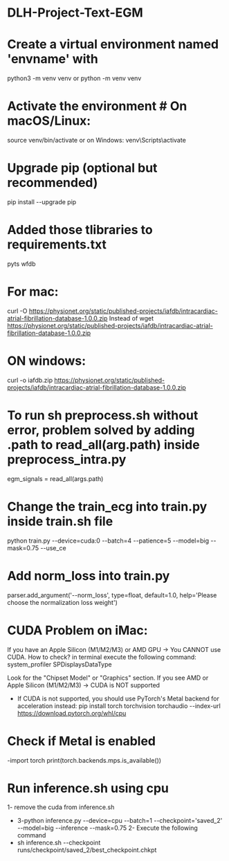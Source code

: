 # DLH-Project-Text-EGM
# Create a virtual environment named 'envname' with 
 python3 -m venv venv
 or
 python -m venv venv

# Activate the environment # On macOS/Linux: 
source venv/bin/activate
or 
on Windows: venv\Scripts\activate

# Upgrade pip (optional but recommended) 
pip install --upgrade pip

# Added those tlibraries to requirements.txt
pyts
wfdb

# For mac: 
curl -O https://physionet.org/static/published-projects/iafdb/intracardiac-atrial-fibrillation-database-1.0.0.zip
Instead of
wget https://physionet.org/static/published-projects/iafdb/intracardiac-atrial-fibrillation-database-1.0.0.zip


# ON windows:
curl -o iafdb.zip https://physionet.org/static/published-projects/iafdb/intracardiac-atrial-fibrillation-database-1.0.0.zip

# To run sh preprocess.sh without error, problem solved by adding .path to read_all(arg.path) inside preprocess_intra.py
egm_signals = read_all(args.path)

# Change the train_ecg into train.py inside train.sh file
python train.py --device=cuda:0 --batch=4 --patience=5 --model=big --mask=0.75 --use_ce

# Add norm_loss into train.py
parser.add_argument('--norm_loss', type=float, default=1.0, help='Please choose the normalization loss weight')

# CUDA Problem on iMac: 
If you have an Apple Silicon (M1/M2/M3) or AMD GPU → You CANNOT use CUDA.
How to check?
in terminal execute the following command:
system_profiler SPDisplaysDataType

Look for the "Chipset Model" or "Graphics" section.
If you see AMD or Apple Silicon (M1/M2/M3) → CUDA is NOT supported
- If CUDA is not supported, you should use PyTorch's Metal backend for acceleration instead:
pip install torch torchvision torchaudio --index-url https://download.pytorch.org/whl/cpu
# Check if Metal is enabled
-import torch
print(torch.backends.mps.is_available())  


# Run inference.sh using cpu
1- remove the cuda from inference.sh 
- 3-python inference.py --device=cpu --batch=1 --checkpoint='saved_2' --model=big --inference --mask=0.75
2- Execute the following command
- sh inference.sh --checkpoint runs/checkpoint/saved_2/best_checkpoint.chkpt



